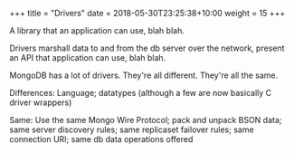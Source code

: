 +++
title = "Drivers"
date =  2018-05-30T23:25:38+10:00
weight = 15
+++

A library that an application can use, blah blah.

Drivers marshall data to and from the db server over the network, present an API that application can use, blah blah.

MongoDB has a lot of drivers. They're all different. They're all the same.

Differences: Language; datatypes (although a few are now basically C driver wrappers)

Same: Use the same Mongo Wire Protocol; pack and unpack BSON data; same server discovery rules; same replicaset failover rules; same connection URI; same db data operations offered